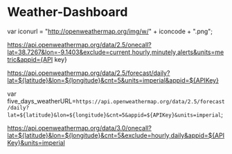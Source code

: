 # Weather-Dashboard
var iconurl = "http://openweathermap.org/img/w/" + iconcode + ".png";

https://api.openweathermap.org/data/2.5/onecall?lat=38.7267&lon=-9.1403&exclude=current,hourly,minutely,alerts&units=metric&appid={API key}

https://api.openweathermap.org/data/2.5/forecast/daily?lat=${latitude}&lon=${longitude}&cnt=5&units=imperial&appid=${APIKey}


var five_days_weatherURL=`https://api.openweathermap.org/data/2.5/forecast/daily?lat=${latitude}&lon=${longitude}&cnt=5&appid=${APIKey}&units=imperial`;


https://api.openweathermap.org/data/3.0/onecall?lat=${latitude}&lon=${longitude}&cnt=5&exclude=hourly,daily&appid=${APIKey}&units=imperial